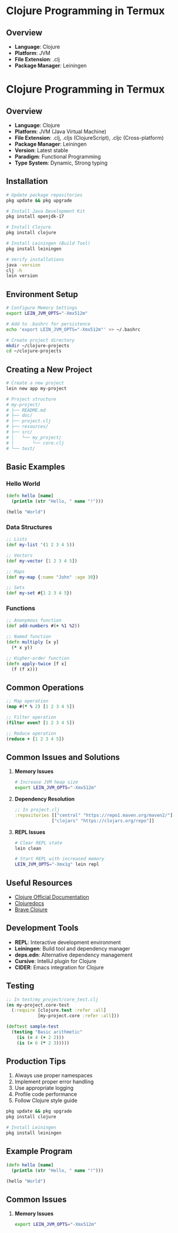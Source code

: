 # Clojure Programming in Termux

## Overview
- **Language**: Clojure
- **Platform**: JVM
- **File Extension**: .clj
- **Package Manager**: Leiningen

# Clojure Programming in Termux

## Overview
- **Language**: Clojure
- **Platform**: JVM (Java Virtual Machine)
- **File Extension**: .clj, .cljs (ClojureScript), .cljc (Cross-platform)
- **Package Manager**: Leiningen
- **Version**: Latest stable
- **Paradigm**: Functional Programming
- **Type System**: Dynamic, Strong typing

## Installation
```sh
# Update package repositories
pkg update && pkg upgrade

# Install Java Development Kit
pkg install openjdk-17

# Install Clojure
pkg install clojure

# Install Leiningen (Build Tool)
pkg install leiningen

# Verify installations
java -version
clj -h
lein version
```

## Environment Setup
```sh
# Configure Memory Settings
export LEIN_JVM_OPTS="-Xmx512m"

# Add to .bashrc for persistence
echo 'export LEIN_JVM_OPTS="-Xmx512m"' >> ~/.bashrc

# Create project directory
mkdir ~/clojure-projects
cd ~/clojure-projects
```

## Creating a New Project
```sh
# Create a new project
lein new app my-project

# Project structure
# my-project/
# ├── README.md
# ├── doc/
# ├── project.clj
# ├── resources/
# ├── src/
# │   └── my_project/
# │       └── core.clj
# └── test/
```

## Basic Examples
### Hello World
```clojure
(defn hello [name]
  (println (str "Hello, " name "!")))

(hello "World")
```

### Data Structures
```clojure
;; Lists
(def my-list '(1 2 3 4 5))

;; Vectors
(def my-vector [1 2 3 4 5])

;; Maps
(def my-map {:name "John" :age 30})

;; Sets
(def my-set #{1 2 3 4 5})
```

### Functions
```clojure
;; Anonymous function
(def add-numbers #(+ %1 %2))

;; Named function
(defn multiply [x y]
  (* x y))

;; Higher-order function
(defn apply-twice [f x]
  (f (f x)))
```

## Common Operations
```clojure
;; Map operation
(map #(* % 2) [1 2 3 4 5])

;; Filter operation
(filter even? [1 2 3 4 5])

;; Reduce operation
(reduce + [1 2 3 4 5])
```

## Common Issues and Solutions
1. **Memory Issues**
   ```sh
   # Increase JVM heap size
   export LEIN_JVM_OPTS="-Xmx512m"
   ```

2. **Dependency Resolution**
   ```clojure
   ;; In project.clj
   :repositories [["central" "https://repo1.maven.org/maven2/"]
                 ["clojars" "https://clojars.org/repo"]]
   ```

3. **REPL Issues**
   ```sh
   # Clear REPL state
   lein clean
   
   # Start REPL with increased memory
   LEIN_JVM_OPTS="-Xmx1g" lein repl
   ```

## Useful Resources
- [Clojure Official Documentation](https://clojure.org/guides/getting_started)
- [Clojuredocs](https://clojuredocs.org/)
- [Brave Clojure](https://www.braveclojure.com/)

## Development Tools
- **REPL**: Interactive development environment
- **Leiningen**: Build tool and dependency manager
- **deps.edn**: Alternative dependency management
- **Cursive**: IntelliJ plugin for Clojure
- **CIDER**: Emacs integration for Clojure

## Testing
```clojure
;; In test/my_project/core_test.clj
(ns my-project.core-test
  (:require [clojure.test :refer :all]
            [my-project.core :refer :all]))

(deftest sample-test
  (testing "Basic arithmetic"
    (is (= 4 (+ 2 2)))
    (is (= 6 (* 2 3)))))
```

## Production Tips
1. Always use proper namespaces
2. Implement proper error handling
3. Use appropriate logging
4. Profile code performance
5. Follow Clojure style guide
```sh
pkg update && pkg upgrade
pkg install clojure

# Install Leiningen
pkg install leiningen
```

## Example Program
```clojure
(defn hello [name]
  (println (str "Hello, " name "!")))

(hello "World")
```

## Common Issues
1. **Memory Issues**
   ```sh
   export LEIN_JVM_OPTS="-Xmx512m"
   ```
